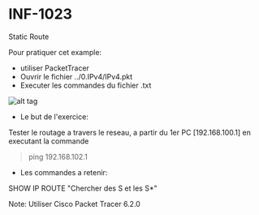 # INF-1023

Static Route

Pour pratiquer cet example:
- utiliser PacketTracer
- Ouvrir le fichier ../0.IPv4/IPv4.pkt
- Executer les commandes du fichier .txt

![alt tag](https://github.com/setrar/INF-1023/blob/master/2.StaticRoute/StaticRoute.png)

* Le but de l'exercice:

Tester le routage a travers le reseau, a partir du 1er PC [192.168.100.1] en executant la commande

> ping 192.168.102.1 

* Les commandes a retenir:

SHOW IP ROUTE                "Chercher des S et les S*"

Note: Utiliser Cisco Packet Tracer 6.2.0
